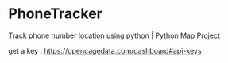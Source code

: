 # PhoneTracker

Track phone number location using python | Python Map Project

get a key :
https://opencagedata.com/dashboard#api-keys


